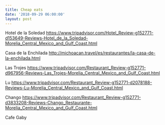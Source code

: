 ```yaml
---
title: Cheap eats
date: '2018-09-29 06:00:00'
layout: post
---
```


Hotel de la Soledad https://www.tripadvisor.com/Hotel_Review-g152771-d153649-Reviews-Hotel_de_la_Soledad-Morelia_Central_Mexico_and_Gulf_Coast.html

Casa de la Enchilada http://michoacan.travel/es/restaurantes/la-casa-de-la-enchilada.html

Las Trojes https://www.tripadvisor.com/Restaurant_Review-g152771-d967956-Reviews-Las_Trojes-Morelia_Central_Mexico_and_Gulf_Coast.html

Lu https://www.tripadvisor.com/Restaurant_Review-g152771-d2078188-Reviews-Lu-Morelia_Central_Mexico_and_Gulf_Coast.html

Chango https://www.tripadvisor.com/Restaurant_Review-g152771-d3833208-Reviews-Chango_Restaurante-Morelia_Central_Mexico_and_Gulf_Coast.html

Cafe Gaby